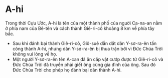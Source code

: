 # A-hi

Trong thời Cựu Ước, A-hi là tên của một thành phố của người Ca-na-an nằm ở phía nam của Bê-tên và cách thành Giê-ri-cô khoảng 8 km về phía tây bắc.
- Sau khi đánh bại thành Giê-ri-cô, Giô-suê dẫn dắt dân Y-sơ-ra-ên tấn công thành A-hi, nhưng dân Y-sơ-ra-ên bị thua trận bởi vì Đức Chúa Trời không vui lòng về họ.
- Một người Y-sơ-ra-ên tên A-can đã ăn cắp vật cướp được từ Giê-ri-cô và Đức Chúa Trời đã truyền phải giết ông cùng gia đình của ông. Sau đó Đức Chúa Trời cho phép họ đánh bại dân thành A-hi.

